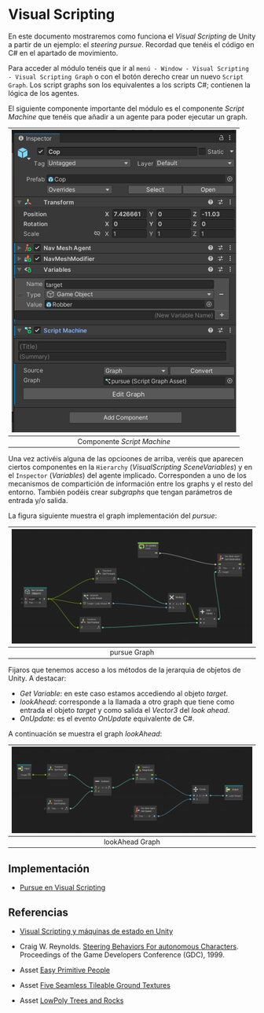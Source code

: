 # Visual Scripting

En este documento mostraremos como funciona el *Visual Scripting* de Unity a partir de un ejemplo: el *steering pursue*. Recordad que tenéis el código en C# en el apartado de movimiento.

Para acceder al módulo tenéis que ir al `menú - Window - Visual Scripting - Visual Scripting Graph` o con el botón derecho crear un nuevo `Script Graph`. Los script graphs son los equivalentes a los scripts C#; contienen la lógica de los agentes.

El siguiente componente importante del módulo es el componente *Script Machine* que tenéis que añadir a un agente para poder ejecutar un graph.

|![](figures/copInspector.png)|
|:--:| 
| Componente *Script Machine* |

Una vez activéis alguna de las opcioones de arriba, veréis que aparecen ciertos componentes en la `Hierarchy` (*VisualScripting SceneVariables*) y en el `Inspector` (*Variables*) del agente implicado. Corresponden a uno de los mecanismos de compartición de información entre los graphs y el resto del entorno. También podéis crear *subgraphs* que tengan parámetros de entrada y/o salida.

La figura siguiente muestra el graph implementación del *pursue*:

|![](figures/pursue.png)|
|:--:| 
| pursue Graph |

Fijaros que tenemos acceso a los métodos de la jerarquia de objetos de Unity. A destacar:
- *Get Variable*: en este caso estamos accediendo al objeto *target*.
- *lookAhead*: corresponde a la llamada a otro graph que tiene como entrada el objeto *target* y como salida el *Vector3* del *look ahead*.
- *OnUpdate*: es el evento *OnUpdate* equivalente de C#.

A continuación se muestra el graph *lookAhead*:

|![](figures/lookAhead.png)|
|:--:| 
| lookAhead Graph |

## Implementación

- [Pursue en Visual Scripting](demos/vs.unitypackage)

## Referencias

- [Visual Scripting y máquinas de estado en Unity](https://docs.unity3d.com/Packages/com.unity.visualscripting@1.9/manual/index.html)

- Craig W. Reynolds. [Steering Behaviors For autonomous Characters](http://www.red3d.com/cwr/papers/1999/gdc99steer.pdf). Proceedings of the Game Developers Conference (GDC), 1999.

- Asset [Easy Primitive People](https://assetstore.unity.com/packages/3d/characters/easy-primitive-people-161846)

- Asset [Five Seamless Tileable Ground Textures](https://assetstore.unity.com/packages/2d/textures-materials/floors/five-seamless-tileable-ground-textures-57060)

- Asset [LowPoly Trees and Rocks](https://assetstore.unity.com/packages/3d/vegetation/lowpoly-trees-and-rocks-88376)
